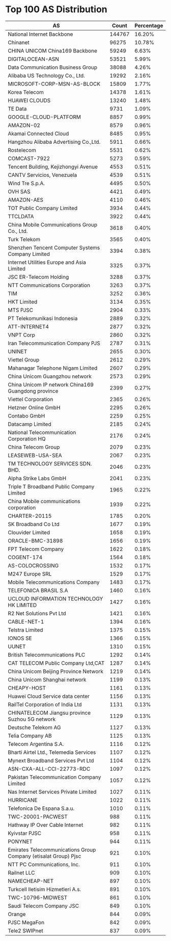 # Top 100 AS Distribution
| AS | Count | Percentage |
|----|----|----|
| National Internet Backbone | 144767 | 16.20% |
| Chinanet | 96275 | 10.78% |
| CHINA UNICOM China169 Backbone | 59249 | 6.63% |
| DIGITALOCEAN-ASN | 53521 | 5.99% |
| Data Communication Business Group | 38088 | 4.26% |
| Alibaba US Technology Co., Ltd. | 19292 | 2.16% |
| MICROSOFT-CORP-MSN-AS-BLOCK | 15809 | 1.77% |
| Korea Telecom | 14378 | 1.61% |
| HUAWEI CLOUDS | 13240 | 1.48% |
| TE Data | 9731 | 1.09% |
| GOOGLE-CLOUD-PLATFORM | 8857 | 0.99% |
| AMAZON-02 | 8579 | 0.96% |
| Akamai Connected Cloud | 8485 | 0.95% |
| Hangzhou Alibaba Advertising Co.,Ltd. | 5911 | 0.66% |
| Rostelecom | 5531 | 0.62% |
| COMCAST-7922 | 5273 | 0.59% |
| Tencent Building, Kejizhongyi Avenue | 4553 | 0.51% |
| CANTV Servicios, Venezuela | 4539 | 0.51% |
| Wind Tre S.p.A. | 4495 | 0.50% |
| OVH SAS | 4421 | 0.49% |
| AMAZON-AES | 4110 | 0.46% |
| TOT Public Company Limited | 3934 | 0.44% |
| TTCLDATA | 3922 | 0.44% |
| China Mobile Communications Group Co., Ltd. | 3618 | 0.40% |
| Turk Telekom | 3565 | 0.40% |
| Shenzhen Tencent Computer Systems Company Limited | 3394 | 0.38% |
| Internet Utilities Europe and Asia Limited | 3325 | 0.37% |
| JSC ER-Telecom Holding | 3288 | 0.37% |
| NTT Communications Corporation | 3263 | 0.37% |
| TIM | 3252 | 0.36% |
| HKT Limited | 3134 | 0.35% |
| MTS PJSC | 2904 | 0.33% |
| PT Telekomunikasi Indonesia | 2889 | 0.32% |
| ATT-INTERNET4 | 2877 | 0.32% |
| VNPT Corp | 2860 | 0.32% |
| Iran Telecommunication Company PJS | 2787 | 0.31% |
| UNINET | 2655 | 0.30% |
| Viettel Group | 2612 | 0.29% |
| Mahanagar Telephone Nigam Limited | 2607 | 0.29% |
| China Unicom Guangzhou network | 2573 | 0.29% |
| China Unicom IP network China169 Guangdong province | 2399 | 0.27% |
| Viettel Corporation | 2365 | 0.26% |
| Hetzner Online GmbH | 2295 | 0.26% |
| Contabo GmbH | 2259 | 0.25% |
| Datacamp Limited | 2185 | 0.24% |
| National Telecommunication Corporation HQ | 2176 | 0.24% |
| China Telecom Group | 2079 | 0.23% |
| LEASEWEB-USA-SEA | 2067 | 0.23% |
| TM TECHNOLOGY SERVICES SDN. BHD. | 2046 | 0.23% |
| Alpha Strike Labs GmbH | 2041 | 0.23% |
| Triple T Broadband Public Company Limited | 1965 | 0.22% |
| China Mobile communications corporation | 1939 | 0.22% |
| CHARTER-20115 | 1785 | 0.20% |
| SK Broadband Co Ltd | 1677 | 0.19% |
| Clouvider Limited | 1658 | 0.19% |
| ORACLE-BMC-31898 | 1656 | 0.19% |
| FPT Telecom Company | 1622 | 0.18% |
| COGENT-174 | 1564 | 0.18% |
| AS-COLOCROSSING | 1532 | 0.17% |
| M247 Europe SRL | 1529 | 0.17% |
| Mobile Telecommunications Company | 1483 | 0.17% |
| TELEFONICA BRASIL S.A | 1460 | 0.16% |
| UCLOUD INFORMATION TECHNOLOGY HK LIMITED | 1427 | 0.16% |
| R2 Net Solutions Pvt Ltd | 1421 | 0.16% |
| CABLE-NET-1 | 1394 | 0.16% |
| Telstra Limited | 1375 | 0.15% |
| IONOS SE | 1366 | 0.15% |
| UUNET | 1310 | 0.15% |
| British Telecommunications PLC | 1292 | 0.14% |
| CAT TELECOM Public Company Ltd,CAT | 1287 | 0.14% |
| China Unicom Beijing Province Network | 1219 | 0.14% |
| China Unicom Shanghai network | 1199 | 0.13% |
| CHEAPY-HOST | 1161 | 0.13% |
| Huawei Cloud Service data center | 1156 | 0.13% |
| RailTel Corporation of India Ltd | 1131 | 0.13% |
| CHINATELECOM Jiangsu province Suzhou 5G network | 1129 | 0.13% |
| Deutsche Telekom AG | 1127 | 0.13% |
| Telia Company AB | 1125 | 0.13% |
| Telecom Argentina S.A. | 1116 | 0.12% |
| Bharti Airtel Ltd., Telemedia Services | 1107 | 0.12% |
| Mynext Broadband Services Pvt Ltd | 1104 | 0.12% |
| ASN-CXA-ALL-CCI-22773-RDC | 1097 | 0.12% |
| Pakistan Telecommunication Company Limited | 1057 | 0.12% |
| Nas Internet Services Private Limited | 1027 | 0.11% |
| HURRICANE | 1022 | 0.11% |
| Telefonica De Espana S.a.u. | 1010 | 0.11% |
| TWC-20001-PACWEST | 988 | 0.11% |
| Hathway IP Over Cable Internet | 982 | 0.11% |
| Kyivstar PJSC | 958 | 0.11% |
| PONYNET | 944 | 0.11% |
| Emirates Telecommunications Group Company (etisalat Group) Pjsc | 921 | 0.10% |
| NTT PC Communications, Inc. | 911 | 0.10% |
| Railnet LLC | 909 | 0.10% |
| NAMECHEAP-NET | 897 | 0.10% |
| Turkcell Iletisim Hizmetleri A.s. | 891 | 0.10% |
| TWC-10796-MIDWEST | 861 | 0.10% |
| Saudi Telecom Company JSC | 849 | 0.10% |
| Orange | 844 | 0.09% |
| PJSC MegaFon | 842 | 0.09% |
| Tele2 SWIPnet | 837 | 0.09% |
